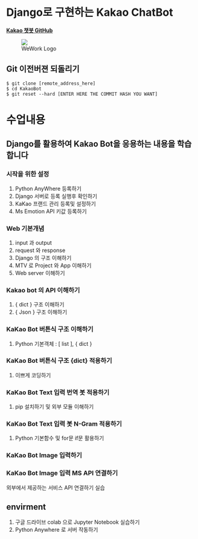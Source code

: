 # Django로 구현하는 Kakao ChatBot

[**Kakao 챗봇 GitHub**](https://github.com/plusfriend/auto_reply#specification)

<figure class="align-center">
  <img src="http://scnews.co.kr/PEG/15286157107300.jpg">
  <figcaption>WeWork Logo</figcaption>
</figure>


## Git 이전버젼 되돌리기

```
$ git clone [remote_address_here]
$ cd KakaoBot
$ git reset --hard [ENTER HERE THE COMMIT HASH YOU WANT]
```


# 수업내용 

## Django를 활용하여 Kakao Bot을 응용하는 내용을 학습합니다

### 시작을 위한 설정

1. Python AnyWhere 등록하기 
2. Django 서버로 등록 실행후 확인하기 
3. KaKao 프랜드 관리 등록및 설정하기
4. Ms Emotion API 키값 등록하기


### Web 기본개념 
1. input 과 output
2. request 와 response
3. Django 의 구조 이해하기
4. MTV 로 Project 와 App 이해하기
5. Web server 이해하기


### Kakao bot 의 API 이해하기
1. { dict } 구조 이해하기
2. { Json } 구조 이해하기

### KaKao Bot 버튼식 구조 이해하기 
1. Python 기본객체 : [ list ], { dict }

### KaKao Bot 버튼식 구조 {dict} 적용하기
1. 이쁘게 코딩하기

### KaKao Bot Text 입력 번역 봇 적용하기 
1. pip 설치하기 및 외부 모듈 이해하기

### KaKao Bot Text 입력 봇 N-Gram 적용하기
1. Python 기본함수 및 for문 if문 활용하기

### KaKao Bot Image 입력하기

### KaKao Bot Image 입력 MS API 연결하기
외부에서 제공하는 서비스 API 연결하기 실습


## envirment

1. 구글 드라이브 colab 으로 Jupyter Notebook 실습하기
2. Python Anywhere 로 서버 작동하기